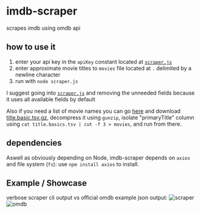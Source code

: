 # imdb-scraper
scrapes imdb using omdb api

## how to use it
1. enter your api key in the `apiKey` constant located at [`scraper.js`](https://github.com/aymey/imdb-scraper/blob/main/scraper.js#L4)
2. enter approximate movie titles to `movies` file located at `.` delimited by a newline character
3. run with `node scraper.js`

I suggest going into [`scraper.js`](https://github.com/aymey/imdb-scraper/blob/main/scraper.js) and removing the unneeded fields because it uses all available fields by default

Also if you need a list of movie names you can go [here](https://datasets.imdbws.com/) and download [title.basic.tsv.gz](https://datasets.imdbws.com/title.basics.tsv.gz), decompress it using `gunzip`, isolate "primaryTitle" column using `cat title.basics.tsv | cut -f 3 > movies`, and run from there.

## dependencies
Aswell as obviously depending on Node, imdb-scraper depends on `axios` and file system (`fs`): use `npm install axios` to install.

## Example / Showcase
verbose scraper cli output vs official omdb example json output:
![scraper](http://i.ibb.co/pXQ3BTT/image.png) ![omdb](http://i.ibb.co/WGcFnXQ/image.png)
